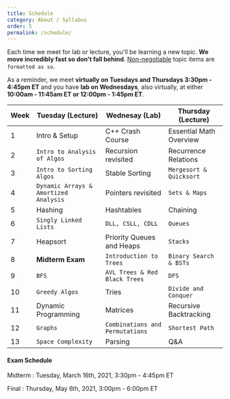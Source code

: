 ```yaml
---
title: Schedule
category: About / Syllabus
order: 5
permalink: /schedule/
---
```

Each time we meet for lab or lecture, you'll be learning a new topic. **We move incredibly fast so don't fall behind**. [Non-negotiable](/grading) topic items are `formatted as so`.

As a reminder, we meet **virtually on Tuesdays and Thursdays 3:30pm - 4:45pm ET** and you have **lab on Wednesdays**, also virtually, at either **10:00am - 11:45am ET or 12:00pm - 1:45pm ET**.

| Week | Tuesday (Lecture) | Wednesay (Lab) | Thursday (Lecture) |
| ----------- | ----------- | ----------- | ----------- |
| 1 | Intro & Setup | C++ Crash Course | Essential Math Overview |
| 2 | ` Intro to Analysis of Algos ` | Recursion revisited | Recurrence Relations |
| 3 | ` Intro to Sorting Algos ` | Stable Sorting | ` Mergesort & Quicksort ` |
| 4 | ` Dynamic Arrays & Amortized Analysis ` | Pointers revisited | ` Sets & Maps ` |
| 5 | Hashing | Hashtables | Chaining |
| 6 | ` Singly Linked Lists ` | ` DLL, CSLL, CDLL ` | ` Queues ` |
| 7 | Heapsort | Priority Queues and Heaps | ` Stacks ` |
| 8 | **Midterm Exam** | ` Introduction to Trees ` | ` Binary Search & BSTs ` |
| 9 | ` BFS ` | ` AVL Trees & Red Black Trees ` | ` DFS ` |
| 10 | ` Greedy Algos ` | Tries | ` Divide and Conquer ` |
| 11 | Dynamic Programming | Matrices | Recursive Backtracking |
| 12 | ` Graphs ` | ` Combinations and Permutations ` | ` Shortest Path ` |
| 13 | ` Space Complexity ` | Parsing | Q&A |

#### Exam Schedule
Midterm
: Tuesday, March 16th, 2021, 3:30pm - 4:45pm ET

Final
: Thursday, May 6th, 2021, 3:00pm - 6:00pm ET